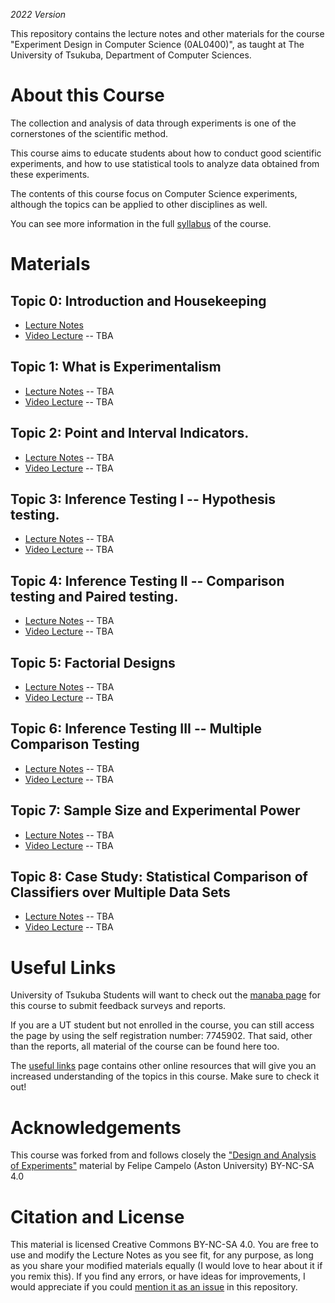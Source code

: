 *2022 Version*

This repository contains the lecture notes and other materials for the
course "Experiment Design in Computer Science (0AL0400)", as taught at The University of Tsukuba, Department of Computer Sciences.

# About this Course

The collection and analysis of data through experiments is one of the cornerstones of the scientific method.

This course aims to educate students about how to conduct good scientific experiments, and how to use statistical tools to analyze data obtained from these experiments.

The contents of this course focus on Computer Science experiments, although the topics can be applied to other disciplines as well.

You can see more information in the full [syllabus](syllabus.md) of the course.

# Materials
## Topic 0: Introduction and Housekeeping
  - [Lecture Notes](topic00/course_introduction.pdf)
  - [Video Lecture]() -- TBA

## Topic 1: What is Experimentalism

- [Lecture Notes]() -- TBA
- [Video Lecture]() -- TBA

## Topic 2: Point and Interval Indicators.

- [Lecture Notes]() -- TBA
- [Video Lecture]() -- TBA

## Topic 3: Inference Testing I -- Hypothesis testing.

- [Lecture Notes]() -- TBA
- [Video Lecture]() -- TBA

## Topic 4: Inference Testing II -- Comparison testing and Paired testing.

- [Lecture Notes]() -- TBA
- [Video Lecture]() -- TBA

## Topic 5: Factorial Designs

- [Lecture Notes]() -- TBA
- [Video Lecture]() -- TBA

## Topic 6: Inference Testing III -- Multiple Comparison Testing

- [Lecture Notes]() -- TBA
- [Video Lecture]() -- TBA

## Topic 7: Sample Size and Experimental Power

- [Lecture Notes]() -- TBA
- [Video Lecture]() -- TBA

## Topic 8: Case Study: Statistical Comparison of Classifiers over Multiple Data Sets

- [Lecture Notes]() -- TBA
- [Video Lecture]() -- TBA

# Useful Links
University of Tsukuba Students will want to check out the [manaba page](https://manaba.tsukuba.ac.jp/ct/course_2421383) for this course to submit feedback surveys and reports.

If you are a UT student but not enrolled in the course, you can still access the page by using the self registration number: 7745902. That said, other than the reports, all material of the course can be found here too.

The [useful links](UsefulLinks.md) page contains other online resources that will give you an increased understanding of the topics in this course. Make sure to check it out!

# Acknowledgements
This course was forked from and follows closely the ["Design and Analysis of Experiments"](https://github.com/fcampelo/Design-and-Analysis-of-Experiments) material by Felipe Campelo (Aston University) BY-NC-SA 4.0

# Citation and License
This material is licensed Creative Commons BY-NC-SA 4.0. You are free to use and modify the Lecture Notes as you see fit, for any purpose, as long as you share your modified materials equally (I would love to hear about it if you remix this). If you find any errors, or have ideas for improvements, I would appreciate if you could [mention it as an issue](https://github.com/caranha/ExperimentDesignCS/issues) in this repository.
